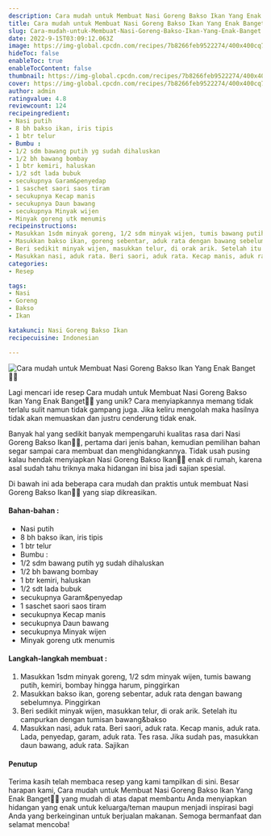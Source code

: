 ```yaml
---
description: Cara mudah untuk Membuat Nasi Goreng Bakso Ikan Yang Enak Banget"
title: Cara mudah untuk Membuat Nasi Goreng Bakso Ikan Yang Enak Banget
slug: Cara-mudah-untuk-Membuat-Nasi-Goreng-Bakso-Ikan-Yang-Enak-Banget
date: 2022-9-15T03:09:12.063Z
image: https://img-global.cpcdn.com/recipes/7b8266feb9522274/400x400cq70/photo.jpg
hideToc: false
enableToc: true
enableTocContent: false
thumbnail: https://img-global.cpcdn.com/recipes/7b8266feb9522274/400x400cq70/photo.jpg
cover: https://img-global.cpcdn.com/recipes/7b8266feb9522274/400x400cq70/photo.jpg
author: admin
ratingvalue: 4.8
reviewcount: 124
recipeingredient:
- Nasi putih
- 8 bh bakso ikan, iris tipis
- 1 btr telur
- Bumbu :
- 1/2 sdm bawang putih yg sudah dihaluskan
- 1/2 bh bawang bombay
- 1 btr kemiri, haluskan
- 1/2 sdt lada bubuk
- secukupnya Garam&penyedap
- 1 saschet saori saos tiram
- secukupnya Kecap manis
- secukupnya Daun bawang
- secukupnya Minyak wijen
- Minyak goreng utk menumis
recipeinstructions:
- Masukkan 1sdm minyak goreng, 1/2 sdm minyak wijen, tumis bawang putih, kemiri, bombay hingga harum, pinggirkan
- Masukkan bakso ikan, goreng sebentar, aduk rata dengan bawang sebelumnya. Pinggirkan
- Beri sedikit minyak wijen, masukkan telur, di orak arik. Setelah itu campurkan dengan tumisan bawang&bakso
- Masukkan nasi, aduk rata. Beri saori, aduk rata. Kecap manis, aduk rata. Lada, penyedap, garam, aduk rata. Tes rasa. Jika sudah pas, masukkan daun bawang, aduk rata. Sajikan
categories:
- Resep

tags:
- Nasi
- Goreng
- Bakso
- Ikan

katakunci: Nasi Goreng Bakso Ikan
recipecuisine: Indonesian

---
```


![Cara mudah untuk Membuat Nasi Goreng Bakso Ikan Yang Enak Banget👩‍🍳](https://img-global.cpcdn.com/recipes/7b8266feb9522274/400x400cq70/photo.jpg)

Lagi mencari ide resep Cara mudah untuk Membuat Nasi Goreng Bakso Ikan Yang Enak Banget👩‍🍳 yang unik? Cara menyiapkannya memang tidak terlalu sulit namun tidak gampang juga. Jika keliru mengolah maka hasilnya tidak akan memuaskan dan justru cenderung tidak enak.

Banyak hal yang sedikit banyak mempengaruhi kualitas rasa dari Nasi Goreng Bakso Ikan👩‍🍳, pertama dari jenis bahan, kemudian pemilihan bahan segar sampai cara membuat dan menghidangkannya. Tidak usah pusing kalau hendak menyiapkan Nasi Goreng Bakso Ikan👩‍🍳 enak di rumah, karena asal sudah tahu triknya maka hidangan ini bisa jadi sajian spesial.

Di bawah ini ada beberapa cara mudah dan praktis untuk membuat Nasi Goreng Bakso Ikan👩‍🍳 yang siap dikreasikan.

<!--inarticleads1-->

#### Bahan-bahan :

- Nasi putih
- 8 bh bakso ikan, iris tipis
- 1 btr telur
- Bumbu :
- 1/2 sdm bawang putih yg sudah dihaluskan
- 1/2 bh bawang bombay
- 1 btr kemiri, haluskan
- 1/2 sdt lada bubuk
- secukupnya Garam&penyedap
- 1 saschet saori saos tiram
- secukupnya Kecap manis
- secukupnya Daun bawang
- secukupnya Minyak wijen
- Minyak goreng utk menumis

<!--inarticleads2-->

#### Langkah-langkah membuat :

1. Masukkan 1sdm minyak goreng, 1/2 sdm minyak wijen, tumis bawang putih, kemiri, bombay hingga harum, pinggirkan
1. Masukkan bakso ikan, goreng sebentar, aduk rata dengan bawang sebelumnya. Pinggirkan
1. Beri sedikit minyak wijen, masukkan telur, di orak arik. Setelah itu campurkan dengan tumisan bawang&bakso
1. Masukkan nasi, aduk rata. Beri saori, aduk rata. Kecap manis, aduk rata. Lada, penyedap, garam, aduk rata. Tes rasa. Jika sudah pas, masukkan daun bawang, aduk rata. Sajikan

#### Penutup

Terima kasih telah membaca resep yang kami tampilkan di sini. Besar harapan kami, Cara mudah untuk Membuat Nasi Goreng Bakso Ikan Yang Enak Banget👩‍🍳 yang mudah di atas dapat membantu Anda menyiapkan hidangan yang enak untuk keluarga/teman maupun menjadi inspirasi bagi Anda yang berkeinginan untuk berjualan makanan. Semoga bermanfaat dan selamat mencoba!